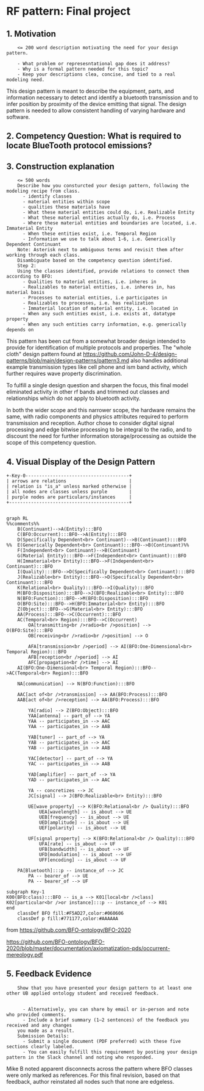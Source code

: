 # RF pattern: Final project
## 1. Motivation
		<= 200 word description motivating the need for your design pattern.
		
		- What problem or represesntational gap does it address?
		- Why is a formal pattern needed for this topic?
		- Keep your descriptions clea, concise, and tied to a real modeling need.

This design pattern is meant to describe the equipment, parts, and information necessary to detect and identify a bluetooth transmission and to infer position by proximity of the device emitting that signal. The design pattern is needed to allow consistent handling of varying hardware and software.

## 2. Competency Question: What is required to locate BlueTooth protocol emissions?

## 3. Construction explanation
		
		<= 500 words
		Describe how you consturcted your design pattern, following the modeling recipe from class.
		  - identify classes
		  - material entities within scope
		  - qualities these materials have
		  - What these material entities could do, i.e. Realizable Entity
		  - What these material entities actually do, i.e. Process
		  - Where these material entities and boundaries are located, i.e. Immaterial Entity
		  - When these entities exist, i.e. Temporal Region
		  - Information we use to talk about 1-6, i.e. Generically Dependent Continuant
		Note: Asterisk next to ambiguous terms and revisit them after working through each class.
		Disambiguate based on the competency question identified.
		Step 2:
		Using the classes identified, provide relations to connect them according to BFO:
		  - Qualities to material entities, i.e. inheres in
		  - Realizables to material entities, i.e. inheres in, has material basis
		  - Processes to material entities, i.e participates in
		  - Realizables to processes, i.e. has realization
		  - Immaterial location of material entity, i.e. located in
		  - When any such entities exist, i.e. exists at, datatype property
		  - When any such entities carry information, e.g. generically depends on

This pattern has been cut from a somewhat broader design intended to provide for identification of multiple protocols and properties. The "whole cloth" design pattern found at https://github.com/John-D-4/design-patterns/blob/main/design-patterns/pattern3.md also handles additional example transmission types like cell phone and ism band activity, which further requires wave property discrimination.

To fulfill a single design question and sharpen the focus, this final model eliminated activity in other rf bands and trimmed out classes and relationships which do not apply to bluetooth activity. 

In both the wider scope and this narrower scope, the hardware remains the same, with radio components and physics attributes required to perform transmission and reception. Author chose to consider digital signal processing and edge bitwise processing to be integral to the radio, and to discount the need for further information storage/processing as outside the scope of this competency question.

## 4. Visual Display of the Design Pattern

  

```
+-Key-0--------------------------------------+
| arrows are relations                       |
| relation is "is_a" unless marked otherwise |
| all nodes are classes unless purple        |
| purple nodes are particulars/instances     |
+--------------------------------------------+
```
```mermaid

graph RL
%%comments%%
	B(Continuant)-->A(Entity):::BFO
	C(BFO:Occurrent):::BFO-->A(Entity):::BFO
	D(Specifically Dependent<br> Continuant)-->B(Continuant):::BFO
%%	E(Generically Dependent<br> Continuant):::BFO-->B(Continuant)%%
	F(Independent<br> Continuant)-->B(Continuant)
	G(Material Entity):::BFO-->F(Independent<br> Continuant):::BFO
	H(Immaterial<br> Entity):::BFO-->F(Independent<br> Continuant):::BFO
	I(Quality):::BFO-->D(Specifically Dependent<br> Continuant):::BFO
	J(Realizable<br> Entity):::BFO-->D(Specifically Dependent<br> Continuant):::BFO
	K(Relational<br> Quality):::BFO-->I(Quality):::BFO
	M(BFO:Disposition):::BFO-->J(BFO:Realizable<br> Entity):::BFO
	N(BFO:Function):::BFO-->M(BFO:Disposition):::BFO
	O(BFO:Site):::BFO-->H(BFO:Immaterial<br> Entity):::BFO
	Z(Object):::BFO-->G(Material<br> Entity):::BFO
	AA(Process):::BFO-->C(Occurrent):::BFO
	AC(Temporal<br> Region):::BFO-->C(Occurrent)
		OA[transmitting<br />radio<br />position] --> O(BFO:Site):::BFO
		OB[receiving<br />radio<br />position] --> O 

		AFA[transmission<br />period] --> AI(BFO:One-Dimensional<br> Temporal Region):::BFO
		AFB[reception<br />period] --> AI
		AFC[propagation<br />time] --> AI
	AI(BFO:One-Dimensional<br> Temporal Region):::BFO-->AC(Temporal<br> Region):::BFO

	NA[communication] --> N(BFO:Function):::BFO
	        
	AAC[act of<br />transmission] --> AA(BFO:Process):::BFO
	AAB[act of<br />reception] --> AA(BFO:Process):::BFO

    	YA[radio] --> Z(BFO:Object):::BFO
		YAA[antenna] -- part_of --> YA
		YAA -- participates_in --> AAC
		YAA -- participates_in --> AAB

		YAB[tuner] -- part_of --> YA
		YAB -- participates_in --> AAC
		YAB -- participates_in --> AAB

		YAC[detector] -- part_of --> YA
		YAC -- participates_in --> AAB

		YAD[amplifier] -- part_of --> YA
		YAD -- participates_in --> AAC
		
		YA -- concretizes --> JC
		JC[signal] --> J(BFO:Realizable<br> Entity):::BFO
    	
		UE[wave property] --> K(BFO:Relational<br /> Quality):::BFO
			UEA[wavelength] -- is_about --> UE
			UEB[frequency] -- is_about --> UE
			UED[amplitude] -- is_about --> UE
			UEF[polarity] -- is_about --> UE

		UF[signal property] --> K(BFO:Relational<br /> Quality):::BFO
			UFA[rate] -- is_about --> UF
			UFB[bandwidth] -- is_about --> UF
			UFD[modulation] -- is_about --> UF
			UFF[encoding] -- is_about --> UF

	PA[Bluetooth]:::p -- instance_of --> JC
		PA -- bearer_of --> UE
		PA -- bearer_of --> UF

subgraph Key-1
K00(BFO:class):::BFO -- is_a --> K01[local<br />class]
K02[particular<br />or instance]:::p -- instance_of --> K01
end
    classDef BFO fill:#F5AD27,color:#060606
    classDef p fill:#771177,color:#AAAAAA

```
from https://github.com/BFO-ontology/BFO-2020

https://github.com/BFO-ontology/BFO-2020/blob/master/documentation/axiomatization-pds/occurrent-mereology.pdf

## 5. Feedback Evidence
		Show that you have presented your design pattern to at least one other UB applied ontology student and received feedback.
		
		
		  - Alternatively, you can share by email or in-person and note who provided comments.
		  - Include a brief summary (1–2 sentences) of the feedback you received and any changes
		you made as a result.
		Submission Details:
		  - Submit a single document (PDF preferred) with these five sections clearly labeled.
		  - You can easily fulfill this requirement by posting your design pattern in the Slack channel and noting who responded.
Mike B noted apparent disconnects across the pattern where BFO classes were only marked as references. For this final revision, based on that feedback, author reinstated all nodes such that none are edgeless.
